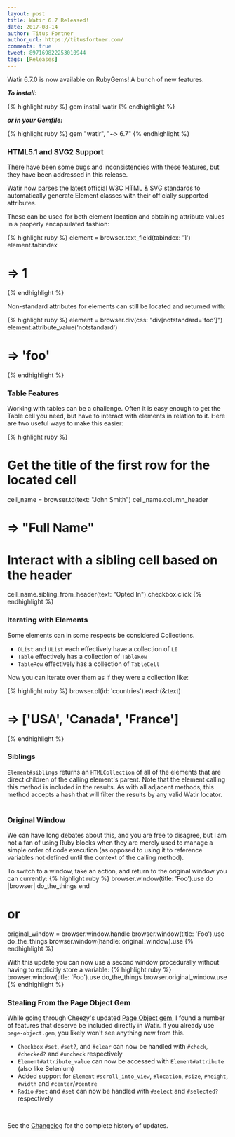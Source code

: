 ```yaml
---
layout: post
title: Watir 6.7 Released!
date: 2017-08-14
author: Titus Fortner
author_url: https://titusfortner.com/
comments: true
tweet: 897169822253010944
tags: [Releases]
---
```


Watir 6.7.0 is now available on RubyGems! A bunch of new features.
<!--more-->

***To install:***

{% highlight ruby %}
gem install watir
{% endhighlight %}

***or in your Gemfile:*** 

{% highlight ruby %}
gem "watir", "~> 6.7"
{% endhighlight %}
<br/>


### HTML5.1 and SVG2 Support
There have been some bugs and inconsistencies with these features, but they
have been addressed in this release.

Watir now parses the latest official W3C HTML & SVG standards to automatically 
generate Element classes with their officially supported attributes.

These can be used for both element location and obtaining attribute values in a
properly encapsulated fashion:

{% highlight ruby %}
element = browser.text_field(tabindex: '1')
element.tabindex
# => 1
{% endhighlight %}

Non-standard attributes for elements can still be located and returned with:

{% highlight ruby %}
element = browser.div(css: "div[notstandard='foo']")
element.attribute_value('notstandard')
# => 'foo'
{% endhighlight %}
<br />

### Table Features

Working with tables can be a challenge. Often it is easy enough to get the
Table cell you need, but have to interact with elements in relation to it.
Here are two useful ways to make this easier:

{% highlight ruby %}
# Get the title of the first row for the located cell
cell_name = browser.td(text: "John Smith")
cell_name.column_header
# => "Full Name"

# Interact with a sibling cell based on the header
cell_name.sibling_from_header(text: "Opted In").checkbox.click
{% endhighlight %}
<br />

### Iterating with Elements
 
Some elements can in some respects be considered Collections.
* `OList` and `UList` each effectively have a collection of `LI`
* `Table` effectively has a collection of `TableRow`
* `TableRow` effectively has a collection of `TableCell`

Now you can iterate over them as if they were a collection like:

{% highlight ruby %}
browser.ol(id: 'countries').each(&:text)
# => ['USA', 'Canada', 'France']
{% endhighlight %}
<br />

### Siblings

`Element#siblings` returns an `HTMLCollection` of all of the elements that are
direct children of the calling element's parent. Note that the element
calling this method is included in the results. As with all adjacent methods,
this method accepts a hash that will filter the results by any valid Watir locator.
<br />
<br />

### Original Window

We can have long debates about this, and you are free to disagree, 
but I am not a fan of using Ruby blocks when they are merely
used to manage a simple order of code execution 
(as opposed to using it to reference variables not defined until the 
context of the calling method).

To switch to a window, take an action, and return to the original 
window you can currently:
{% highlight ruby %}
browser.window(title: 'Foo').use do |browser| 
  do_the_things
end

# or
original_window = browser.window.handle
browser.window(title: 'Foo').use
do_the_things
browser.window(handle: original_window).use
{% endhighlight %}

With this update you can now use a second window procedurally without having to
explicitly store a variable:
{% highlight ruby %}
browser.window(title: 'Foo').use
do_the_things
browser.original_window.use
{% endhighlight %}
<br />

### Stealing From the Page Object Gem

While going through Cheezy's updated [Page Object gem](https://github.com/cheezy/page-object), I found a number of 
features that deserve be included directly in Watir. If you already
use `page-object.gem`, you likely won't see anything new from this.

* `Checkbox` `#set`, `#set?`, and `#clear` can now be handled with `#check`, `#checked?` and `#uncheck` respectively
* `Element#attribute_value` can now be accessed with `Element#attribute` (also like Selenium)
* Added support for `Element` `#scroll_into_view`, `#location`, `#size`, `#height`, `#width` and `#center`/`#centre`
* `Radio` `#set` and `#set` can now be handled with `#select` and `#selected?` respectively  
<br />

See the [Changelog](https://github.com/watir/watir/blob/main/CHANGES.md) 
for the complete history of updates.

